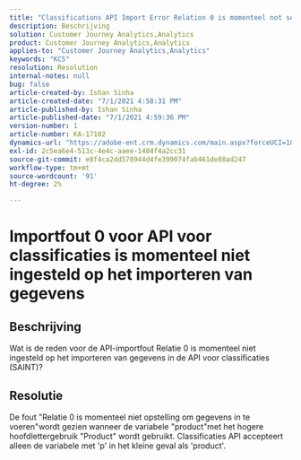 ```yaml
---
title: "Classifications API Import Error Relation 0 is momenteel not set up to import data"
description: Beschrijving
solution: Customer Journey Analytics,Analytics
product: Customer Journey Analytics,Analytics
applies-to: "Customer Journey Analytics,Analytics"
keywords: "KCS"
resolution: Resolution
internal-notes: null
bug: false
article-created-by: Ishan Sinha
article-created-date: "7/1/2021 4:58:31 PM"
article-published-by: Ishan Sinha
article-published-date: "7/1/2021 4:59:36 PM"
version-number: 1
article-number: KA-17102
dynamics-url: "https://adobe-ent.crm.dynamics.com/main.aspx?forceUCI=1&pagetype=entityrecord&etn=knowledgearticle&id=f98b6b8e-8dda-eb11-bacb-000d3a31f036"
exl-id: 2c5ea6e4-513c-4e4c-aaee-1404f4a2cc31
source-git-commit: e8f4ca2dd578944d4fe399074fab461de88ad247
workflow-type: tm+mt
source-wordcount: '91'
ht-degree: 2%

---
```


# Importfout 0 voor API voor classificaties is momenteel niet ingesteld op het importeren van gegevens

## Beschrijving


Wat is de reden voor de API-importfout Relatie 0 is momenteel niet ingesteld op het importeren van gegevens in de API voor classificaties (SAINT)?


## Resolutie


De fout &quot;Relatie 0 is momenteel niet opstelling om gegevens in te voeren&quot;wordt gezien wanneer de variabele &quot;product&quot;met het hogere hoofdlettergebruik &quot;Product&quot; wordt gebruikt. Classificaties API accepteert alleen de variabele met &#39;p&#39; in het kleine geval als &#39;product&#39;.
